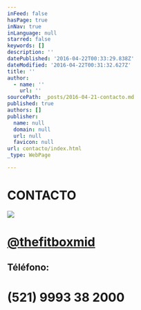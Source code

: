 ```yaml
---
inFeed: false
hasPage: true
inNav: true
inLanguage: null
starred: false
keywords: []
description: ''
datePublished: '2016-04-22T00:33:29.838Z'
dateModified: '2016-04-22T00:31:32.627Z'
title: ''
author:
  - name: ''
    url: ''
sourcePath: _posts/2016-04-21-contacto.md
published: true
authors: []
publisher:
  name: null
  domain: null
  url: null
  favicon: null
url: contacto/index.html
_type: WebPage

---
```

# CONTACTO
![](https://s3-us-west-2.amazonaws.com/the-grid-img/p/e81ec3df5806945bece5ff5f12464df47097f85f.png)

# [@thefitboxmid][0]

[][0]

## Téléfono: 

# (521) 9993 38 2000

[0]: https://www.instagram.com/thefitboxmid/